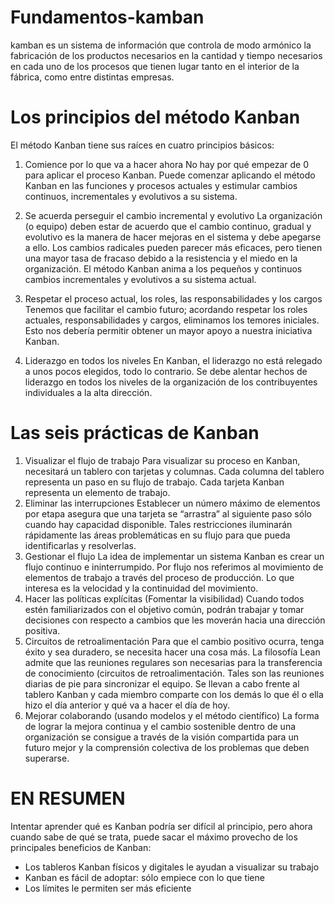 # Fundamentos-kamban
kamban es un sistema de información que controla de modo armónico la fabricación de los productos necesarios en la cantidad y tiempo necesarios en cada uno de los procesos que tienen lugar tanto en el interior de la fábrica, como entre distintas empresas.
# Los principios del método Kanban

El método Kanban tiene sus raíces en cuatro principios básicos:

1. Comience por lo que va a hacer ahora
No hay por qué empezar de 0 para aplicar el proceso Kanban. Puede comenzar aplicando el método Kanban en las funciones y procesos actuales y estimular cambios continuos, incrementales y evolutivos a su sistema.

2. Se acuerda perseguir el cambio incremental y evolutivo
La organización (o equipo) deben estar de acuerdo que el cambio continuo, gradual y evolutivo es la manera de hacer mejoras en el sistema y debe apegarse a ello. Los cambios radicales pueden parecer más eficaces, pero tienen una mayor tasa de fracaso debido a la resistencia y el miedo en la organización. El método Kanban anima a los pequeños y continuos cambios incrementales y evolutivos a su sistema actual.

3. Respetar el proceso actual, los roles, las responsabilidades y los cargos
Tenemos que facilitar el cambio futuro; acordando respetar los roles actuales, responsabilidades y cargos, eliminamos los temores iniciales. Esto nos debería permitir obtener un mayor apoyo a nuestra iniciativa Kanban.

4. Liderazgo en todos los niveles
En Kanban, el liderazgo no está relegado a unos pocos elegidos, todo lo contrario. Se debe alentar hechos de liderazgo en todos los niveles de la organización de los contribuyentes individuales a la alta dirección.
# Las seis prácticas de Kanban
1. Visualizar el flujo de trabajo
Para visualizar su proceso en Kanban, necesitará un tablero con tarjetas y columnas. Cada columna del tablero representa un paso en su flujo de trabajo. Cada tarjeta Kanban representa un elemento de trabajo.
2. Eliminar las interrupciones
Establecer un número máximo de elementos por etapa asegura que una tarjeta se “arrastra” al siguiente paso sólo cuando hay capacidad disponible. Tales restricciones iluminarán rápidamente las áreas problemáticas en su flujo para que pueda identificarlas y resolverlas.
3. Gestionar el flujo
La idea de implementar un sistema Kanban es crear un flujo continuo e ininterrumpido. Por flujo nos referimos al movimiento de elementos de trabajo a través del proceso de producción. Lo que interesa es la velocidad y la continuidad del movimiento.
4. Hacer las políticas explícitas (Fomentar la visibilidad)
Cuando todos estén familiarizados con el objetivo común, podrán trabajar y tomar decisiones con respecto a cambios que les moverán hacia una dirección positiva.
5. Circuitos de retroalimentación
Para que el cambio positivo ocurra, tenga éxito y sea duradero, se necesita hacer una cosa más. La filosofía Lean admite que las reuniones regulares son necesarias para la transferencia de conocimiento (circuitos de retroalimentación. Tales son las reuniones diarias de pie para sincronizar el equipo. Se llevan a cabo frente al tablero Kanban y cada miembro comparte con los demás lo que él o ella hizo el día anterior y qué va a hacer el día de hoy.
6. Mejorar colaborando (usando modelos y el método científico)
La forma de lograr la mejora continua y el cambio sostenible dentro de una organización se consigue a través de la visión compartida para un futuro mejor y la comprensión colectiva de los problemas que deben superarse.
# EN RESUMEN
Intentar aprender qué es Kanban podría ser difícil al principio, pero ahora cuando sabe de qué se trata, puede sacar el máximo provecho de los principales beneficios de Kanban:

* Los tableros Kanban físicos y digitales le ayudan a visualizar su trabajo
* Kanban es fácil de adoptar: sólo empiece con lo que tiene
* Los límites le permiten ser más eficiente

